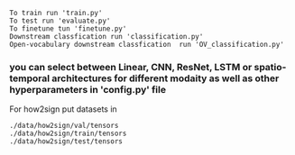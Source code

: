     To train run 'train.py'
    To test run 'evaluate.py'
    To finetune tun 'finetune.py'
    Downstream classfication run 'classification.py'
    Open-vocabulary downstream classfication  run 'OV_classification.py'

### you can select between Linear, CNN, ResNet, LSTM or spatio-temporal architectures for different modaity as well as other hyperparameters in 'config.py' file

For how2sign put datasets in  

    ./data/how2sign/val/tensors
    ./data/how2sign/train/tensors
    ./data/how2sign/test/tensors
